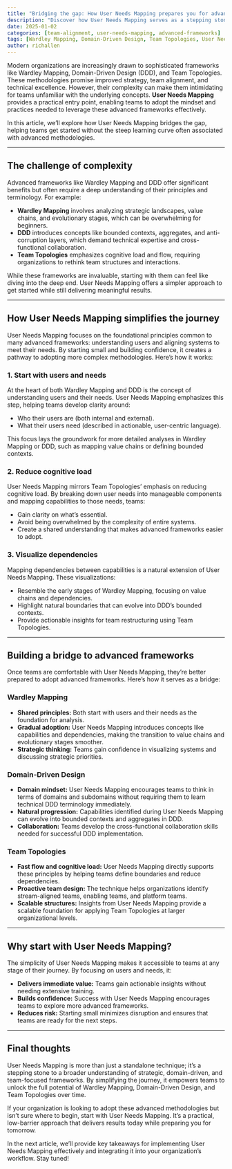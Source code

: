 ```yaml
---
title: "Bridging the gap: How User Needs Mapping prepares you for advanced frameworks"
description: "Discover how User Needs Mapping serves as a stepping stone to Wardley Mapping, Domain-Driven Design, and Team Topologies."
date: 2025-01-02
categories: [team-alignment, user-needs-mapping, advanced-frameworks]
tags: [Wardley Mapping, Domain-Driven Design, Team Topologies, User Needs Mapping, organizational design]
author: richallen
---
```


Modern organizations are increasingly drawn to sophisticated frameworks like Wardley Mapping, Domain-Driven Design (DDD), and Team Topologies. These methodologies promise improved strategy, team alignment, and technical excellence. However, their complexity can make them intimidating for teams unfamiliar with the underlying concepts. **User Needs Mapping** provides a practical entry point, enabling teams to adopt the mindset and practices needed to leverage these advanced frameworks effectively.

In this article, we’ll explore how User Needs Mapping bridges the gap, helping teams get started without the steep learning curve often associated with advanced methodologies.

---

## The challenge of complexity

Advanced frameworks like Wardley Mapping and DDD offer significant benefits but often require a deep understanding of their principles and terminology. For example:
- **Wardley Mapping** involves analyzing strategic landscapes, value chains, and evolutionary stages, which can be overwhelming for beginners.
- **DDD** introduces concepts like bounded contexts, aggregates, and anti-corruption layers, which demand technical expertise and cross-functional collaboration.
- **Team Topologies** emphasizes cognitive load and flow, requiring organizations to rethink team structures and interactions.

While these frameworks are invaluable, starting with them can feel like diving into the deep end. User Needs Mapping offers a simpler approach to get started while still delivering meaningful results.

---

## How User Needs Mapping simplifies the journey

User Needs Mapping focuses on the foundational principles common to many advanced frameworks: understanding users and aligning systems to meet their needs. By starting small and building confidence, it creates a pathway to adopting more complex methodologies. Here’s how it works:

### 1. Start with users and needs

At the heart of both Wardley Mapping and DDD is the concept of understanding users and their needs. User Needs Mapping emphasizes this step, helping teams develop clarity around:
- Who their users are (both internal and external).
- What their users need (described in actionable, user-centric language).

This focus lays the groundwork for more detailed analyses in Wardley Mapping or DDD, such as mapping value chains or defining bounded contexts.

### 2. Reduce cognitive load

User Needs Mapping mirrors Team Topologies’ emphasis on reducing cognitive load. By breaking down user needs into manageable components and mapping capabilities to those needs, teams:
- Gain clarity on what’s essential.
- Avoid being overwhelmed by the complexity of entire systems.
- Create a shared understanding that makes advanced frameworks easier to adopt.

### 3. Visualize dependencies

Mapping dependencies between capabilities is a natural extension of User Needs Mapping. These visualizations:
- Resemble the early stages of Wardley Mapping, focusing on value chains and dependencies.
- Highlight natural boundaries that can evolve into DDD’s bounded contexts.
- Provide actionable insights for team restructuring using Team Topologies.

---

## Building a bridge to advanced frameworks

Once teams are comfortable with User Needs Mapping, they’re better prepared to adopt advanced frameworks. Here’s how it serves as a bridge:

### Wardley Mapping

- **Shared principles:** Both start with users and their needs as the foundation for analysis.
- **Gradual adoption:** User Needs Mapping introduces concepts like capabilities and dependencies, making the transition to value chains and evolutionary stages smoother.
- **Strategic thinking:** Teams gain confidence in visualizing systems and discussing strategic priorities.

### Domain-Driven Design

- **Domain mindset:** User Needs Mapping encourages teams to think in terms of domains and subdomains without requiring them to learn technical DDD terminology immediately.
- **Natural progression:** Capabilities identified during User Needs Mapping can evolve into bounded contexts and aggregates in DDD.
- **Collaboration:** Teams develop the cross-functional collaboration skills needed for successful DDD implementation.

### Team Topologies

- **Fast flow and cognitive load:** User Needs Mapping directly supports these principles by helping teams define boundaries and reduce dependencies.
- **Proactive team design:** The technique helps organizations identify stream-aligned teams, enabling teams, and platform teams.
- **Scalable structures:** Insights from User Needs Mapping provide a scalable foundation for applying Team Topologies at larger organizational levels.

---

## Why start with User Needs Mapping?

The simplicity of User Needs Mapping makes it accessible to teams at any stage of their journey. By focusing on users and needs, it:
- **Delivers immediate value:** Teams gain actionable insights without needing extensive training.
- **Builds confidence:** Success with User Needs Mapping encourages teams to explore more advanced frameworks.
- **Reduces risk:** Starting small minimizes disruption and ensures that teams are ready for the next steps.

---

## Final thoughts

User Needs Mapping is more than just a standalone technique; it’s a stepping stone to a broader understanding of strategic, domain-driven, and team-focused frameworks. By simplifying the journey, it empowers teams to unlock the full potential of Wardley Mapping, Domain-Driven Design, and Team Topologies over time.

If your organization is looking to adopt these advanced methodologies but isn’t sure where to begin, start with User Needs Mapping. It’s a practical, low-barrier approach that delivers results today while preparing you for tomorrow.

In the next article, we’ll provide key takeaways for implementing User Needs Mapping effectively and integrating it into your organization’s workflow. Stay tuned!

